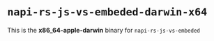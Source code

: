 # `napi-rs-js-vs-embeded-darwin-x64`

This is the **x86_64-apple-darwin** binary for `napi-rs-js-vs-embeded`
